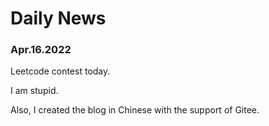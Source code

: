 # Daily News 

### Apr.16.2022

Leetcode contest today.

I am stupid.

Also, I created the blog in Chinese with the support of Gitee.



